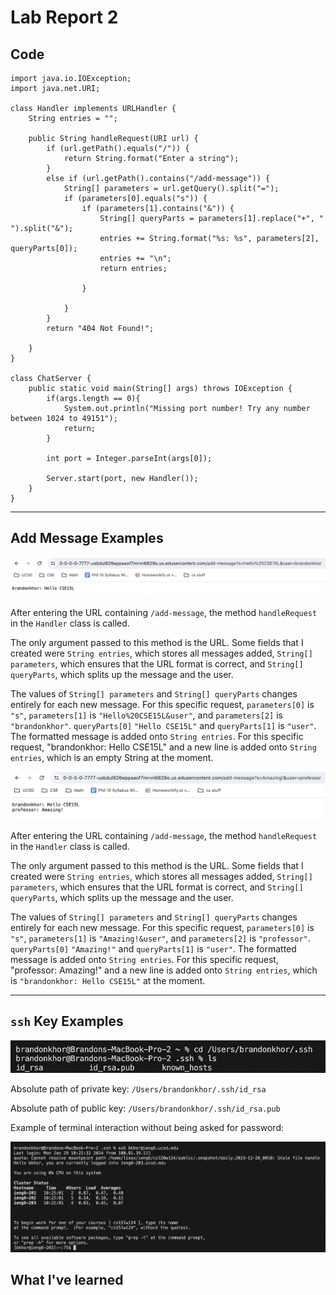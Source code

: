 # Lab Report 2

## Code

```
import java.io.IOException;
import java.net.URI;

class Handler implements URLHandler {
    String entries = "";

    public String handleRequest(URI url) {
        if (url.getPath().equals("/")) {
            return String.format("Enter a string");
        }
        else if (url.getPath().contains("/add-message")) {
            String[] parameters = url.getQuery().split("=");
            if (parameters[0].equals("s")) {
                if (parameters[1].contains("&")) {
                    String[] queryParts = parameters[1].replace("+", " ").split("&");
                    entries += String.format("%s: %s", parameters[2], queryParts[0]);
                    entries += "\n";
                    return entries;

                }
                
            }
        }
        return "404 Not Found!";
        
    }
}

class ChatServer {
    public static void main(String[] args) throws IOException {
        if(args.length == 0){
            System.out.println("Missing port number! Try any number between 1024 to 49151");
            return;
        }

        int port = Integer.parseInt(args[0]);

        Server.start(port, new Handler());
    }
}
```

--- 

## Add Message Examples

![Image](photo1.png)

After entering the URL containing `/add-message`, the method `handleRequest` in the `Handler` class is called.

The only argument passed to this method is the URL. Some fields that I created were `String entries`, which stores all messages added, `String[] parameters`, which ensures that the URL format is correct, and `String[] queryParts`, which splits up the message and the user.

The values of `String[] parameters` and `String[] queryParts` changes entirely for each new message. For this specific request, `parameters[0]` is `"s"`, `parameters[1]` is `"Hello%20CSE15L&user"`, and `parameters[2]` is `"brandonkhor"`. `queryParts[0]` `"Hello CSE15L"` and `queryParts[1]` is `"user"`. The formatted message is added onto `String entries`. For this specific request, "brandonkhor: Hello CSE15L" and a new line is added onto `String entries`, which is an empty String at the moment.


![Image](photo2.png)

After entering the URL containing `/add-message`, the method `handleRequest` in the `Handler` class is called.

The only argument passed to this method is the URL. Some fields that I created were `String entries`, which stores all messages added, `String[] parameters`, which ensures that the URL format is correct, and `String[] queryParts`, which splits up the message and the user.

The values of `String[] parameters` and `String[] queryParts` changes entirely for each new message. For this specific request, `parameters[0]` is `"s"`, `parameters[1]` is `"Amazing!&user"`, and `parameters[2]` is `"professor"`. `queryParts[0]` `"Amazing!"` and `queryParts[1]` is `"user"`. The formatted message is added onto `String entries`. For this specific request, "professor: Amazing!" and a new line is added onto `String entries`, which is `"brandonkhor: Hello CSE15L"` at the moment.

---

## `ssh` Key Examples

![Image](ls.png)

Absolute path of private key: `/Users/brandonkhor/.ssh/id_rsa`

Absolute path of public key: `/Users/brandonkhor/.ssh/id_rsa.pub`

Example of terminal interaction without being asked for password:

![Image](nopword.png)

## What I've learned





